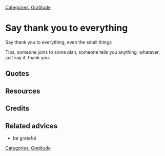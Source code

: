 [Categories:](../Categories/index.md) [Gratitude](../Categories/Gratitude.md)
# Say thank you to everything

Say thank you to everything, even the small things

Tips, someone joins to some plan, someone tells you anything, whatever, just say it: thank you.

## Quotes

## Resources

## Credits

## Related advices

- be grateful

[Categories:](../Categories/index.md) [Gratitude](../Categories/Gratitude.md)